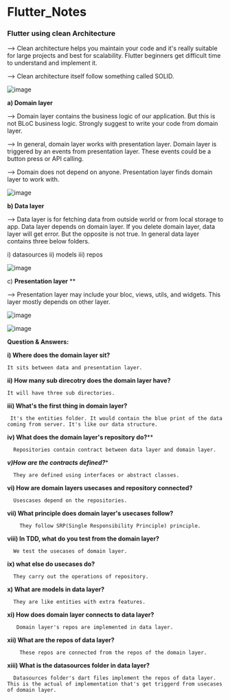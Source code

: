 # Flutter_Notes

### Flutter using clean Architecture

 --> Clean architecture helps you maintain your code and it's really suitable for large projects and best for scalability. Flutter beginners get difficult time to understand and implement it.

 --> Clean architecture itself follow something called SOLID.

![image](https://github.com/user-attachments/assets/0c9f7d96-6373-4ada-a000-15a52fd0976d)

**a) Domain layer**

   --> Domain layer contains the business logic of our application. But this is not BLoC business logic. Strongly suggest to write your code from domain layer.

  --> In general, domain layer works with presentation layer. Domain layer is triggered by an events from presentation layer. These events could be a button press or API calling.

  --> Domain does not depend on anyone. Presentation layer finds domain layer to work with.

   ![image](https://github.com/user-attachments/assets/5fdcee19-3deb-47af-aeec-8407d5558661)


**b) Data layer**

 --> Data layer is for fetching data from outside world or from local storage to app. Data layer depends on domain layer. If you delete domain layer, data layer will get error. But the opposite is not true. In general data layer contains three below folders.

  i) datasources
  ii) models
  iii) repos

  ![image](https://github.com/user-attachments/assets/38484f33-3e51-4b5a-a57c-f1e6891ee815)



 c) **Presentation layer** **

--> Presentation layer may include your bloc, views, utils, and widgets. This layer mostly depends on other layer.

  ![image](https://github.com/user-attachments/assets/f37d2e6f-a5eb-418b-86cb-c1779605d970)


   ![image](https://github.com/user-attachments/assets/e0910e76-f0e9-4344-99d0-35e78bd45330)


   **Question & Answers:**

  **i) Where does the domain layer sit?**

    It sits between data and presentation layer.

  **ii) How many sub direcotry does the domain layer have?**

    It will have three sub directories.

   **iii) What's the first thing in domain layer?**

     It's the entities folder. It would contain the blue print of the data coming from server. It's like our data structure.

   **iv) What does the domain layer's repository do?****

      Repositories contain contract between data layer and domain layer.

   ***v)How are the contracts defined?****

      They are defined using interfaces or abstract classes. 

  **vi) How are domain layers usecases and repository connected?**
  
      Usescases depend on the repositories.

   **vii) What principle does domain layer's usecases follow?**

        They follow SRP(Single Responsibility Principle) principle.
        
  **viii) In TDD, what do you test from the domain layer?**

      We test the usecases of domain layer.

  **ix) what else do usecases do?**

      They carry out the operations of repository.

   **x) What are models in data layer?**

      They are like entities with extra features.

   **xi) How does domain layer connects to data layer?**

       Domain layer's repos are implemented in data layer.

   **xii) What are the repos of data layer?**

        These repos are connected from the repos of the domain layer.

  **xiii) What is the datasources folder in data layer?**

      Datasources folder's dart files implement the repos of data layer.  This is the actual of implementation that's get triggerd from usecases of domain layer.

    







   
